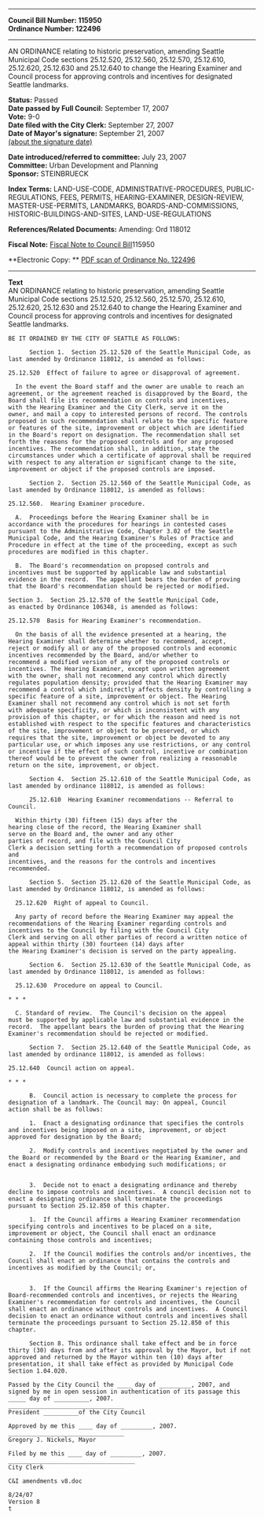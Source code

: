 * * * * *  
  
**Council Bill Number: [](#h0)[](#h2)115950**   
**Ordinance Number: 122496**  
  
* * * * *  
  
AN ORDINANCE relating to historic preservation, amending Seattle Municipal Code sections 25.12.520, 25.12.560, 25.12.570, 25.12.610, 25.12.620, 25.12.630 and 25.12.640 to change the Hearing Examiner and Council process for approving controls and incentives for designated Seattle landmarks.  
  
**Status:** Passed   
**Date passed by Full Council:** September 17, 2007   
**Vote:** 9-0   
**Date filed with the City Clerk:** September 27, 2007   
**Date of Mayor's signature:** September 21, 2007   
[(about the signature date)](/~public/approvaldate.htm)   
  
  
**Date introduced/referred to committee:** July 23, 2007   
**Committee:** Urban Development and Planning   
**Sponsor:** STEINBRUECK   
  
**Index Terms:** LAND-USE-CODE, ADMINISTRATIVE-PROCEDURES, PUBLIC-REGULATIONS, FEES, PERMITS, HEARING-EXAMINER, DESIGN-REVIEW, MASTER-USE-PERMITS, LANDMARKS, BOARDS-AND-COMMISSIONS, HISTORIC-BUILDINGS-AND-SITES, LAND-USE-REGULATIONS  
  
**References/Related Documents:** Amending: Ord 118012  
  
**Fiscal Note:** [Fiscal Note to Council Bill](http://clerk.seattle.gov/~public/fnote/115950.htm)[](#h1)[](#h3)115950  
  
**Electronic Copy: ** [PDF scan of Ordinance No. 122496](/~archives/Ordinances/Ord_122496.pdf)  
  
* * * * *  
  
**Text**  
    AN ORDINANCE relating to historic preservation, amending Seattle  
    Municipal Code sections 25.12.520, 25.12.560, 25.12.570, 25.12.610,  
    25.12.620, 25.12.630 and 25.12.640 to change the Hearing Examiner and  
    Council process for approving controls and incentives for designated  
    Seattle landmarks.  
  
    BE IT ORDAINED BY THE CITY OF SEATTLE AS FOLLOWS:  
  
          Section 1.  Section 25.12.520 of the Seattle Municipal Code, as  
    last amended by Ordinance 118012, is amended as follows:  
  
    25.12.520  Effect of failure to agree or disapproval of agreement.  
  
      In the event the Board staff and the owner are unable to reach an  
    agreement, or the agreement reached is disapproved by the Board, the  
    Board shall file its recommendation on controls and incentives,  
    with the Hearing Examiner and the City Clerk, serve it on the  
    owner, and mail a copy to interested persons of record. The controls  
    proposed in such recommendation shall relate to the specific feature  
    or features of the site, improvement or object which are identified  
    in the Board's report on designation. The recommendation shall set  
    forth the reasons for the proposed controls and for any proposed  
    incentives. The recommendation shall, in addition, state the  
    circumstances under which a certificate of approval shall be required  
    with respect to any alteration or significant change to the site,  
    improvement or object if the proposed controls are imposed.  
  
          Section 2.  Section 25.12.560 of the Seattle Municipal Code, as  
    last amended by Ordinance 118012, is amended as follows:  
  
    25.12.560.  Hearing Examiner procedure.  
  
      A.  Proceedings before the Hearing Examiner shall be in  
    accordance with the procedures for hearings in contested cases  
    pursuant to the Administrative Code, Chapter 3.02 of the Seattle  
    Municipal Code, and the Hearing Examiner's Rules of Practice and  
    Procedure in effect at the time of the proceeding, except as such  
    procedures are modified in this chapter.  
  
      B.  The Board's recommendation on proposed controls and  
    incentives must be supported by applicable law and substantial  
    evidence in the record.  The appellant bears the burden of proving  
    that the Board's recommendation should be rejected or modified.  
  
    Section 3.  Section 25.12.570 of the Seattle Municipal Code,  
    as enacted by Ordinance 106348, is amended as follows:  
  
    25.12.570  Basis for Hearing Examiner's recommendation.  
  
      On the basis of all the evidence presented at a hearing, the  
    Hearing Examiner shall determine whether to recommend, accept,  
    reject or modify all or any of the proposed controls and economic  
    incentives recommended by the Board, and/or whether to  
    recommend a modified version of any of the proposed controls or  
    incentives. The Hearing Examiner, except upon written agreement  
    with the owner, shall not recommend any control which directly  
    regulates population density; provided that the Hearing Examiner may  
    recommend a control which indirectly affects density by controlling a  
    specific feature of a site, improvement or object. The Hearing  
    Examiner shall not recommend any control which is not set forth  
    with adequate specificity, or which is inconsistent with any  
    provision of this chapter, or for which the reason and need is not  
    established with respect to the specific features and characteristics  
    of the site, improvement or object to be preserved, or which  
    requires that the site, improvement or object be devoted to any  
    particular use, or which imposes any use restrictions, or any control  
    or incentive if the effect of such control, incentive or combination  
    thereof would be to prevent the owner from realizing a reasonable  
    return on the site, improvement, or object.  
  
          Section 4.  Section 25.12.610 of the Seattle Municipal Code, as  
    last amended by ordinance 118012, is amended as follows:  
  
          25.12.610  Hearing Examiner recommendations -- Referral to  
    Council.  
  
      Within thirty (30) fifteen (15) days after the  
    hearing close of the record, the Hearing Examiner shall  
    serve on the Board and, the owner and any other  
    parties of record, and file with the Council City  
    Clerk a decision setting forth a recommendation of proposed controls and  
    incentives, and the reasons for the controls and incentives recommended.  
  
          Section 5.  Section 25.12.620 of the Seattle Municipal Code, as  
    last amended by Ordinance 118012, is amended as follows:  
  
      25.12.620  Right of appeal to Council.  
  
      Any party of record before the Hearing Examiner may appeal the  
    recommendations of the Hearing Examiner regarding controls and  
    incentives to the Council by filing with the Council City  
    Clerk and serving on all other parties of record a written notice of  
    appeal within thirty (30) fourteen (14) days after  
    the Hearing Examiner's decision is served on the party appealing.  
  
          Section 6.  Section 25.12.630 of the Seattle Municipal Code, as  
    last amended by Ordinance 118012, is amended as follows:  
  
      25.12.630  Procedure on appeal to Council.  
  
    * * *  
  
      C. Standard of review.  The Council's decision on the appeal  
    must be supported by applicable law and substantial evidence in the  
    record.  The appellant bears the burden of proving that the Hearing  
    Examiner's recommendation should be rejected or modified.  
  
          Section 7.  Section 25.12.640 of the Seattle Municipal Code, as  
    last amended by ordinance 118012, is amended as follows:  
  
    25.12.640  Council action on appeal.  
  
    * * *  
  
          B.  Council action is necessary to complete the process for  
    designation of a landmark. The Council may: On appeal, Council  
    action shall be as follows:  
  
          1.  Enact a designating ordinance that specifies the controls  
    and incentives being imposed on a site, improvement, or object  
    approved for designation by the Board;  
  
          2.  Modify controls and incentives negotiated by the owner and  
    the Board or recommended by the Board or the Hearing Examiner, and  
    enact a designating ordinance embodying such modifications; or  
  
  
          3.  Decide not to enact a designating ordinance and thereby  
    decline to impose controls and incentives.  A council decision not to  
    enact a designating ordinance shall terminate the proceedings  
    pursuant to Section 25.12.850 of this chapter.  
  
          1.  If the Council affirms a Hearing Examiner recommendation  
    specifying controls and incentives to be placed on a site,  
    improvement or object, the Council shall enact an ordinance  
    containing those controls and incentives;  
  
          2.  If the Council modifies the controls and/or incentives, the  
    Council shall enact an ordinance that contains the controls and  
    incentives as modified by the Council; or,  
  
  
          3.  If the Council affirms the Hearing Examiner's rejection of  
    Board-recommended controls and incentives, or rejects the Hearing  
    Examiner's recommendation for controls and incentives, the Council  
    shall enact an ordinance without controls and incentives.  A Council  
    decision to enact an ordinance without controls and incentives shall  
    terminate the proceedings pursuant to Section 25.12.850 of this  
    chapter.  
  
          Section 8. This ordinance shall take effect and be in force  
    thirty (30) days from and after its approval by the Mayor, but if not  
    approved and returned by the Mayor within ten (10) days after  
    presentation, it shall take effect as provided by Municipal Code  
    Section 1.04.020.  
  
    Passed by the City Council the ____ day of _________, 2007, and  
    signed by me in open session in authentication of its passage this  
    _____ day of __________, 2007.  
    _________________________________  
    President __________of the City Council  
  
    Approved by me this ____ day of _________, 2007.  
    _________________________________  
    Gregory J. Nickels, Mayor  
  
    Filed by me this ____ day of _________, 2007.  
    ____________________________________  
    City Clerk  
  
    C&I amendments v8.doc  
  
    8/24/07  
    Version 8  
    t  
